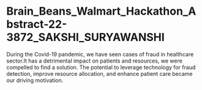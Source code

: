 # Brain_Beans_Walmart_Hackathon_Abstract-22-3872_SAKSHI_SURYAWANSHI
During the Covid-19 pandemic, we have seen cases of fraud in healthcare sector.It has a detrimental impact on patients and resources, we were compelled to find a solution. The potential to leverage technology for fraud detection, improve resource allocation, and enhance patient care became our driving motivation.
